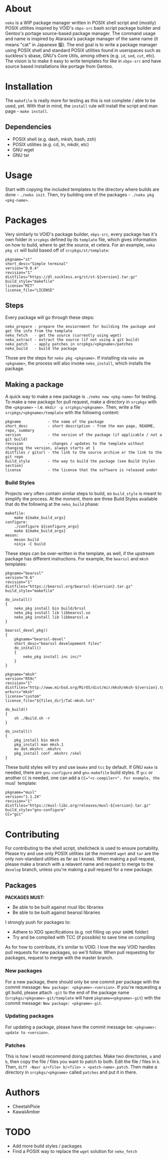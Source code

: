 # About
`neko` is a WIP package manager written in POSIX shell script and (mostly) POSIX utilities inspired by VOID's `xbps-src` bash script package builder and Gentoo's portage source-based package manager. The command usage and name is inspired by Ataraxia's package manager of the same name (it means "cat" in Japanese 猫). The end goal is to write a package manager using POSIX shell and standard POSIX utilities found in userspaces such as suckless's sbase, GNU's Core Utils, among others (e.g. `id`, `sed`, `cut`, etc). The vision is to make it easy to write templates for like in `xbps-src` and have source based installations like portage from Gentoo.
# Installation
The `makefile` is really more for testing as this is not complete / able to be used, yet. With that in mind, the `install` rule will install the script and man page - `make install`.
## Dependencies
* POSIX shell (e.g. dash, mksh, bash, zsh)
* POSIX utilities (e.g. cd, ln, mkdir, etc)
* GNU wget
* GNU tar
# Usage
Start with copying the included templates to the directory where builds are done - `./neko init`. Then, try building one of the packages - `./neko pkg <pkg-name>`.
# Packages
Very similarly to VOID's package builder, `xbps-src`, every package has it's own folder in `srcpkgs` defined by its `template` file, which gives information on how to build, where to get the source, et cetera. For an example, `neko pkg st` will build based off of `srcpkgs/st/template`:
```
pkgname="st"
short_desc="Simple terminal"
version="0.8.4"
revision="1"
distfiles="https://dl.suckless.org/st/st-${version}.tar.gz"
build_style="makefile"
license="MIT"
license_file="LICENSE"
```
## Steps
Every package will go through these steps:
```
neko_prepare - prepare the enviornment for building the package and get the info from the template
neko_fetch   - get the source (currently using wget)
neko_extract - extract the source (if not using a git build)
neko_patch   - apply patches in srcpkgs/<pkgname>/patches
neko_build   - build the package
```
Those are the steps for `neko pkg <pkgname>`. If installing via `neko em <pkgname>`, the process will also invoke `neko_install`, which installs the package.
## Making a package
A quick way to make a new package is `./neko new <pkg-name>` for testing.
To make a new package for pull request, make a directory in `srcpkgs` with the `<pkgname>` - i.e. `mkdir -p srcpkgs/<pkgname>`. Then, write a file `srcpkgs/<pkgname>/template` with the following content:
```
pkgname            - the name of the package
short_desc         - short description - from the man page, README, repo, summary
version            - the version of the package (if applicable / not a git build)
revision           - changes / updates to the template without changing the version, always starts at 1
distfiles / giturl - the link to the source archive or the link to the git repo
build_style        - the way to build the package (see Build Styles section)
license            - the license that the software is released under
```
### Build Styles
Projects very often contain similar steps to build, so `build_style` is meant to simplify the process. At the moment, there are three Build Styles available that do the following at the `neko_build` phase:
```
makefile:
	make ${make_build_args}
configure:
	./configure ${configure_args}
	make ${make_build_args}
meson:
	meson build
	ninja -C build
```
These steps can be over-written in the template, as well, if the upstream package has different instructions. For example, the `bearssl` and `mksh` templates:
```
pkgname="bearssl"
version="0.6"
revision="1"
distfiles="https://bearssl.org/bearssl-${version}.tar.gz"
build_style="makefile"

do_install()
{
	neko_pkg install bin build/brssl
	neko_pkg install lib libbearssl.so
	neko_pkg install lib libbearssl.a
}

bearssl_devel_pkg()
{
	pkgname="bearssl-devel"
	short_desc="bearssl developement files"
	do_install()
	{
		neko_pkg install inc inc/*
	}
}
```
```
pkgname="mksh"
version="R59c"
revision="1"
distfiles="http://www.mirbsd.org/MirOS/dist/mir/mksh/mksh-${version}.tgz"
wrksrc="mksh"
license="custom"
license_file="${files_dir}/TaC-mksh.txt"

do_build()
{
	sh ./Build.sh -r
}

do_install()
{
	pkg_install bin mksh
	pkg_install man mksh.1
	mv dot.mkshrc .mkshrc
	pkg_install conf .mkshrc /skel
}
```
These build styles will try and use `bmake` and `tcc` by default. If GNU `make` is needed, there are `gnu-configure` and `gnu-makefile` build styles. If `gcc` or another `CC` is needed, one can add a `CC="<c-compiler>". For example, the `musl` template:
```
pkgname="musl"
version="1.1.24"
revision="1"
distfiles="https://musl-libc.org/releases/musl-${version}.tar.gz"
build_style="gnu-configure"
CC="gcc"
```
# Contributing
For contributing to the shell script, shellcheck is used to ensure portability. Please try and use only POSIX utilities (at the moment `wget` and `tar` are the only non-standard utilities as far as I know). When making a pull request, please make a branch with a relavent name and request to merge to the `develop` branch, unless you're making a pull request for a new package.
## Packages
**PACKAGES MUST:**
* Be able to be built against musl libc libraries
* Be able to be built against bearssl libraries

I strongly push for packages to:
* Adhere to XDG specifications (e.g. not filling up your `$HOME` folder)
* Try and be compiled with TCC (if possible) to save time on compiling

As for how to contribute, it's similar to VOID.
I love the way VOID handles pull requests for new packages, so we'll follow. When pull requesting for packages, request to merge with the master branch.
### New packages
For a new package, there should only be one commit per package with the commit message: `New package: <pkgname>-<version>`. If you're requesting a git build, please attach `-git` to the end of the package name (`srcpkgs/<pkgname>-git/template` will have `pkgname=<pkgname>-git`) with the commit message: `New package: <pkgname>-git`.
### Updating packages
For updating a package, please have the commit message be: `<pkgname>: update to <version>`.
### Patches
This is how I would recommend doing patches. Make two directories, `a` and `b`, then copy the file / files you want to patch to both. Edit the file / files in `b`. Then, `diff -Naur a/<file> b/<file> > <patch-name>.patch`. Then make a directory in `srcpkgs/<pkgname>` called `patches` and put it in there.
# Authors
* CheetahPixie
* KawaiiAmber
# TODO
* Add more build styles / packages
* Find a POSIX way to replace the `wget` solution for `neko_fetch`

